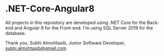 # .NET-Core-Angular8
All projects in this repository are developed using .NET Core for the Back-end and Angular 8 for the Front-end. 
I'm using SQL Server 2019 for the database. 

Thank you,
Subhi Almohtasib,
Junior Software Developer,
subhi.almohtasib@gmail.com
